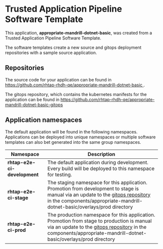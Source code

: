 # Trusted Application Pipeline Software Template

This application, **appropriate-mandrill-dotnet-basic**, was created from a Trusted Application Pipeline Software Template.

The software templates create a new source and gitops deployment repositories with a sample source application. 

## Repositories

The source code for your application can be found in [https://github.com/rhtap-rhdh-qe/appropriate-mandrill-dotnet-basic ](https://github.com/rhtap-rhdh-qe/appropriate-mandrill-dotnet-basic ).
 
The gitops repository, which contains the kubernetes manifests for the application can be found in 
[https://github.com/rhtap-rhdh-qe/appropriate-mandrill-dotnet-basic-gitops ](https://github.com/rhtap-rhdh-qe/appropriate-mandrill-dotnet-basic-gitops ) 

## Application namespaces 

The default application will be found in the following namespaces. Applications can be deployed into unique namespaces or multiple software templates can also bet generated into the same group namespaces.  

|  Namespace   |  Description   |  
| -------- | -------- |   
| **rhtap-e2e-ci-development** | The default application during development. Every build will be deployed to this namespace for testing. | 
| **rhtap-e2e-ci-stage** | The staging namespace for this application. Promotion from development to stage is manual via an update to the [gitops repository](https://github.com/rhtap-rhdh-qe/appropriate-mandrill-dotnet-basic-gitops ) in the components/appropriate-mandrill-dotnet-basic/overlays/prod directory |  
| **rhtap-e2e-ci-prod** | The production namespace for this application. Promotion from stage to production is manual via an update to the [gitops repository](https://github.com/rhtap-rhdh-qe/appropriate-mandrill-dotnet-basic-gitops ) in the components/appropriate-mandrill-dotnet-basic/overlays/prod directory | 